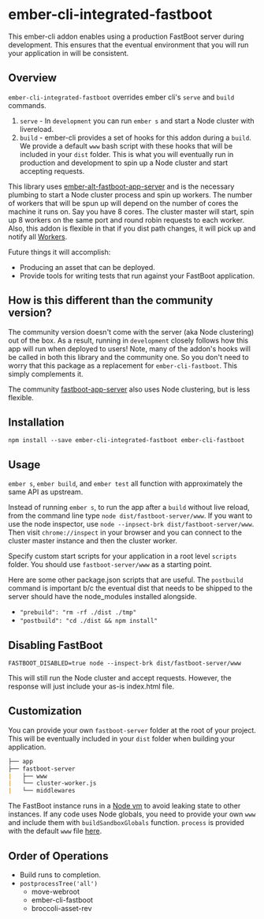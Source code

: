 # ember-cli-integrated-fastboot

This ember-cli addon enables using a production FastBoot server during development. This ensures that the eventual environment that you will run your application in will be consistent.

## Overview

`ember-cli-integrated-fastboot` overrides ember cli's `serve` and `build` commands.

1. `serve` - In `development` you can run `ember s` and start a Node cluster with livereload.
2. `build` - ember-cli provides a set of hooks for this addon during a `build`.  We provide a default `www` bash script with these hooks that will be included in your `dist` folder. This is what you will eventually run in production and development to spin up a Node cluster and start accepting requests.

This library uses [ember-alt-fastboot-app-server](https://github.com/snewcomer/ember-alt-fastboot-app-server) and is the necessary plumbing to start a Node cluster process and spin up workers.  The number of workers that will be spun up will depend on the number of cores the machine it runs on.  Say you have 8 cores.  The cluster master will start, spin up 8 workers on the same port and round robin requests to each worker.  Also, this addon is flexible in that if you dist path changes, it will pick up and notify all [Workers](https://nodejs.org/api/worker_threads.html).

Future things it will accomplish:
- Producing an asset that can be deployed.
- Provide tools for writing tests that run against your FastBoot application.

## How is this different than the community version?

The community version doesn't come with the server (aka Node clustering) out of the box. As a result, running in `development` closely follows how this app will run when deployed to users!  Note, many of the addon's hooks will be called in both this library and the community one.  So you don't need to worry that this package as a replacement for `ember-cli-fastboot`.  This simply complements it.

The community [fastboot-app-server](https://github.com/ember-fastboot/fastboot-app-server) also uses Node clustering, but is less flexible.

## Installation

```
npm install --save ember-cli-integrated-fastboot ember-cli-fastboot
```

## Usage

`ember s`, `ember build`, and `ember test` all function with approximately the same API as upstream.

Instead of running `ember s`, to run the app after a `build` without live reload, from the command line type `node dist/fastboot-server/www`.  If you want to use the node inspector, use `node --inpsect-brk dist/fastboot-server/www`.  Then visit `chrome://inspect` in your browser and you can connect to the cluster master instance and then the cluster worker.

Specify custom start scripts for your application in a root level `scripts` folder. You should use `fastboot-server/www` as a starting point.

Here are some other package.json scripts that are useful.  The `postbuild` command is important b/c the eventual dist that needs to be shipped to the server should have the node_modules installed alongside.

- `"prebuild": "rm -rf ./dist ./tmp"`
- `"postbuild": "cd ./dist && npm install"`

## Disabling FastBoot

`FASTBOOT_DISABLED=true node --inspect-brk dist/fastboot-server/www`

This will still run the Node cluster and accept requests.  However, the response will just include your as-is index.html file.

## Customization

You can provide your own `fastboot-server` folder at the root of your project.  This will be eventually included in your `dist` folder when building your application.

```md
├── app
├── fastboot-server
|   ├── www
|   └── cluster-worker.js
|   └── middlewares
```

 The FastBoot instance runs in a [Node vm](https://nodejs.org/api/vm.html) to avoid leaking state to other instances. If any code uses Node globals, you need to provide your own `www` and include them with `buildSandboxGlobals` function. `process` is provided with the default `www` file [here]().


## Order of Operations

- Build runs to completion.
- `postprocessTree('all')`
  - move-webroot
  - ember-cli-fastboot
  - broccoli-asset-rev
